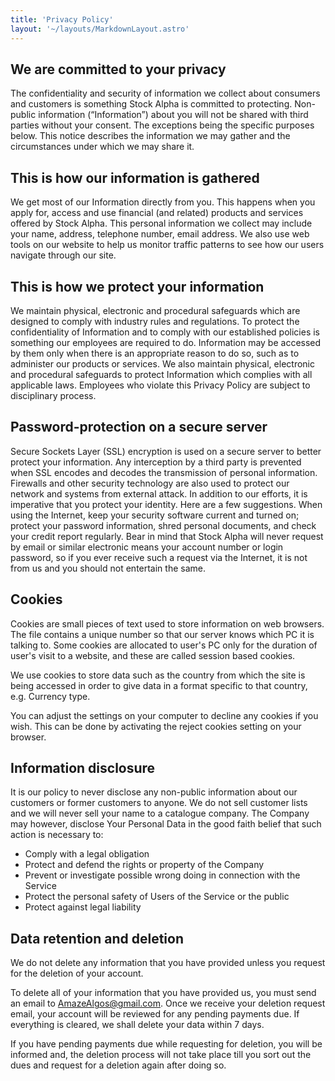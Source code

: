 ```yaml
---
title: 'Privacy Policy'
layout: '~/layouts/MarkdownLayout.astro'
---
```



## We are committed to your privacy

The confidentiality and security of information we collect about consumers and customers is something Stock Alpha is committed to protecting. Non-public information (“Information”) about you will not be shared with third parties without your consent. The exceptions being the specific purposes below. This notice describes the information we may gather and the circumstances under which we may share it.

## This is how our information is gathered

We get most of our Information directly from you. This happens when you apply for, access and use financial (and related) products and services offered by Stock Alpha. This personal information we collect may include your name, address, telephone number, email address. We also use web tools on our website to help us monitor traffic patterns to see how our users navigate through our site.

## This is how we protect your information

We maintain physical, electronic and procedural safeguards which are designed to comply with industry rules and regulations. To protect the confidentiality of Information and to comply with our established policies is something our employees are required to do. Information may be accessed by them only when there is an appropriate reason to do so, such as to administer our products or services. We also maintain physical, electronic and procedural safeguards to protect Information which complies with all applicable laws. Employees who violate this Privacy Policy are subject to disciplinary process.

## Password-protection on a secure server

Secure Sockets Layer (SSL) encryption is used on a secure server to better protect your information. Any interception by a third party is prevented when SSL encodes and decodes the transmission of personal information. Firewalls and other security technology are also used to protect our network and systems from external attack. In addition to our efforts, it is imperative that you protect your identity. Here are a few suggestions. When using the Internet, keep your security software current and turned on; protect your password information, shred personal documents, and check your credit report regularly. Bear in mind that Stock Alpha will never request by email or similar electronic means your account number or login password, so if you ever receive such a request via the Internet, it is not from us and you should not entertain the same.

## Cookies

Cookies are small pieces of text used to store information on web browsers. The file contains a unique number so that our server knows which PC it is talking to. Some cookies are allocated to user's PC only for the duration of user's visit to a website, and these are called session based cookies.

We use cookies to store data such as the country from which the site is being accessed in order to give data in a format specific to that country, e.g. Currency type.

You can adjust the settings on your computer to decline any cookies if you wish. This can be done by activating the reject cookies setting on your browser.

## Information disclosure

It is our policy to never disclose any non-public information about our customers or former customers to anyone. We do not sell customer lists and we will never sell your name to a catalogue company.
The Company may however, disclose Your Personal Data in the good faith belief that such action is necessary to:

- Comply with a legal obligation
- Protect and defend the rights or property of the Company
- Prevent or investigate possible wrong doing in connection with the Service
- Protect the personal safety of Users of the Service or the public
- Protect against legal liability

## Data retention and deletion

We do not delete any information that you have provided unless you request for the deletion of your account.

To delete all of your information that you have provided us, you must send an email to [AmazeAlgos@gmail.com](mailto:AmazeAlgos@gmail.com). Once we receive your deletion request email, your account will be reviewed for any pending payments due. If everything is cleared, we shall delete your data within 7 days.

If you have pending payments due while requesting for deletion, you will be informed and, the deletion process will not take place till you sort out the dues and request for a deletion again after doing so.
